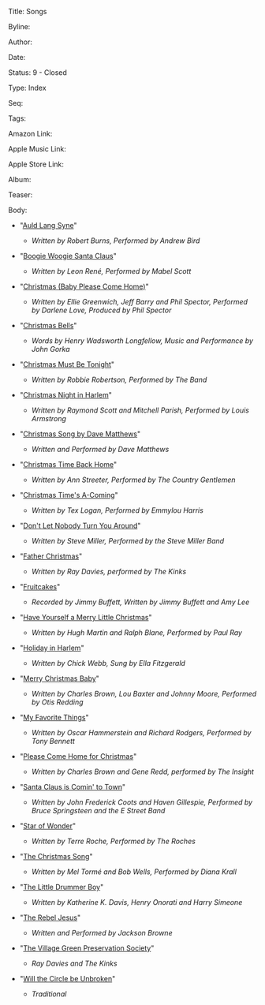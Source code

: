 Title:  Songs

Byline:

Author:

Date:

Status: 9 - Closed

Type:   Index

Seq:

Tags:

Amazon Link:

Apple Music Link:

Apple Store Link:

Album:

Teaser:

Body:

* "[Auld Lang Syne](auld-lang-syne.html)"
    - *Written by Robert Burns, Performed by Andrew Bird*

* "[Boogie Woogie Santa Claus](boogie-woogie-santa-claus.html)"
    - *Written by Leon René, Performed by Mabel Scott*

* "[Christmas (Baby Please Come Home)](christmas-baby-please-come-home.html)"
    - *Written by Ellie Greenwich, Jeff Barry and Phil Spector, Performed by Darlene Love, Produced by Phil Spector*

* "[Christmas Bells](christmas-bells.html)"
    - *Words by Henry Wadsworth Longfellow, Music and Performance by John Gorka*

* "[Christmas Must Be Tonight](christmas-must-be-tonight.html)"
    - *Written by Robbie Robertson, Performed by The Band*

* "[Christmas Night in Harlem](christmas-night-in-harlem.html)"
    - *Written by Raymond Scott and Mitchell Parish, Performed by Louis Armstrong*

* "[Christmas Song by Dave Matthews](christmas-song-by-dave-matthews.html)"
    - *Written and Performed by Dave Matthews*

* "[Christmas Time Back Home](christmas-time-back-home.html)"
    - *Written by Ann Streeter, Performed by The Country Gentlemen*

* "[Christmas Time's A-Coming](christmas-times-a-coming.html)"
    - *Written by Tex Logan, Performed by Emmylou Harris*

* "[Don't Let Nobody Turn You Around](dont-let-nobody-turn-you-around.html)"
    - *Written by Steve Miller, Performed by the Steve Miller Band*

* "[Father Christmas](father-christmas.html)"
    - *Written by Ray Davies, performed by The Kinks*

* "[Fruitcakes](fruitcakes.html)"
    - *Recorded by Jimmy Buffett, Written by Jimmy Buffett and Amy Lee*

* "[Have Yourself a Merry Little Christmas](have-yourself-a-merry-little-christmas.html)"
    - *Written by Hugh Martin and Ralph Blane, Performed by Paul Ray*

* "[Holiday in Harlem](holiday-in-harlem.html)"
    - *Written by Chick Webb, Sung by Ella Fitzgerald*

* "[Merry Christmas Baby](merry-christmas-baby.html)"
    - *Written by Charles Brown, Lou Baxter and Johnny Moore, Performed by Otis Redding*

* "[My Favorite Things](my-favorite-things.html)"
    - *Written by Oscar Hammerstein and Richard Rodgers, Performed by Tony Bennett*

* "[Please Come Home for Christmas](please-come-home-for-christmas.html)"
    - *Written by Charles Brown and Gene Redd, performed by The Insight*

* "[Santa Claus is Comin' to Town](santa-claus-is-comin-to-town.html)"
    - *Written by John Frederick Coots and Haven Gillespie, Performed by Bruce Springsteen and the E Street Band*

* "[Star of Wonder](star-of-wonder.html)"
    - *Written by Terre Roche, Performed by The Roches*

* "[The Christmas Song](the-christmas-song.html)"
    - *Written by Mel Tormé and Bob Wells, Performed by Diana Krall*

* "[The Little Drummer Boy](the-little-drummer-boy.html)"
    - *Written by Katherine K. Davis, Henry Onorati and Harry Simeone*

* "[The Rebel Jesus](the-rebel-jesus.html)"
    - *Written and Performed by Jackson Browne*

* "[The Village Green Preservation Society](the-village-green-preservation-society.html)"
    - *Ray Davies and The Kinks*

* "[Will the Circle be Unbroken](will-the-circle-be-unbroken.html)"
    - *Traditional*

